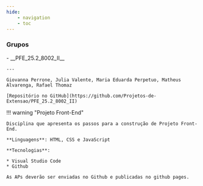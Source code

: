 ```yaml
---
hide:
    - navigation
    - toc
---
```


### Grupos

<div class="grid cards" style="grid-template-columns: repeat(2, 1fr); background: var(--md-default-bg-color);" markdown>
- __PFE_25.2_8002_II__

    ---

    Giovanna Perrone, Julia Valente, Maria Eduarda Perpetuo, Matheus Alvarenga, Rafael Thomaz

    [Repositório no GitHub](https://github.com/Projetos-de-Extensao/PFE_25.2_8002_II)
</div>

!!! warning "Projeto Front-End"

    Disciplina que apresenta os passos para a construção de Projeto Front-End.

    **Linguagens**: HTML, CSS e JavaScript

    **Tecnologias**:

    * Visual Studio Code
    * Github

    As APs deverão ser enviadas no Github e publicadas no github pages.





